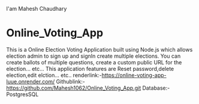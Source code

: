 I'am Mahesh Chaudhary
# Online_Voting_App
This is a Online Election Voting Application built using Node.js 
which allows election admin to sign up and signIn create multiple
elections. You can create ballots of multiple questions,
create a custom public URL for the election... etc...
This application features are Reset password,delete election,edit elction... etc..
renderlink:-https://online-voting-app-luue.onrender.com/
Githublink:-https://github.com/Mahesh1062/Online_Voting_App.git
Database:-PostgresSQL
